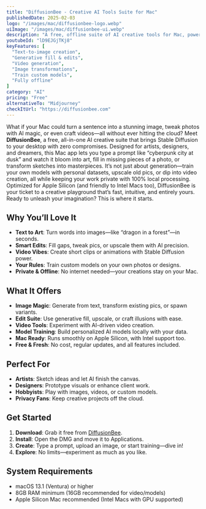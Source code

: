 ```yaml
---
title: "DiffusionBee - Creative AI Tools Suite for Mac"
publishedDate: 2025-02-03
logo: "/images/mac/diffusionbee-logo.webp"
uiImage: "/images/mac/diffusionbee-ui.webp"
description: "A free, offline suite of AI creative tools for Mac, powered by Stable Diffusion, for generating images, videos, and custom models."
youtubeId: "lD9EJGjTKj8"
keyFeatures: [
  "Text-to-image creation",
  "Generative fill & edits",
  "Video generation",
  "Image transformations",
  "Train custom models",
  "Fully offline"
]
category: "AI"
pricing: "Free"
alternativeTo: "Midjourney"
checkItUrl: "https://diffusionbee.com"
---
```


What if your Mac could turn a sentence into a stunning image, tweak photos with AI magic, or even craft videos—all without ever hitting the cloud? Meet **DiffusionBee**, a free, all-in-one AI creative suite that brings Stable Diffusion to your desktop with zero compromises. Designed for artists, designers, and dreamers, this Mac app lets you type a prompt like “cyberpunk city at dusk” and watch it bloom into art, fill in missing pieces of a photo, or transform sketches into masterpieces. It’s not just about generation—train your own models with personal datasets, upscale old pics, or dip into video creation, all while keeping your work private with 100% local processing. Optimized for Apple Silicon (and friendly to Intel Macs too), DiffusionBee is your ticket to a creative playground that’s fast, intuitive, and entirely yours. Ready to unleash your imagination? This is where it starts.

## Why You’ll Love It
- **Text to Art**: Turn words into images—like “dragon in a forest”—in seconds.
- **Smart Edits**: Fill gaps, tweak pics, or upscale them with AI precision.
- **Video Vibes**: Create short clips or animations with Stable Diffusion power.
- **Your Rules**: Train custom models on your own photos or designs.
- **Private & Offline**: No internet needed—your creations stay on your Mac.

## What It Offers
- **Image Magic**: Generate from text, transform existing pics, or spawn variants.
- **Edit Suite**: Use generative fill, upscale, or craft illusions with ease.
- **Video Tools**: Experiment with AI-driven video creation.
- **Model Training**: Build personalized AI models locally with your data.
- **Mac Ready**: Runs smoothly on Apple Silicon, with Intel support too.
- **Free & Fresh**: No cost, regular updates, and all features included.

## Perfect For
- **Artists**: Sketch ideas and let AI finish the canvas.
- **Designers**: Prototype visuals or enhance client work.
- **Hobbyists**: Play with images, videos, or custom models.
- **Privacy Fans**: Keep creative projects off the cloud.

## Get Started
1. **Download**: Grab it free from [DiffusionBee](https://diffusionbee.com).
2. **Install**: Open the DMG and move it to Applications.
3. **Create**: Type a prompt, upload an image, or start training—dive in!
4. **Explore**: No limits—experiment as much as you like.

## System Requirements
- macOS 13.1 (Ventura) or higher
- 8GB RAM minimum (16GB recommended for video/models)
- Apple Silicon Mac recommended (Intel Macs with GPU supported)
